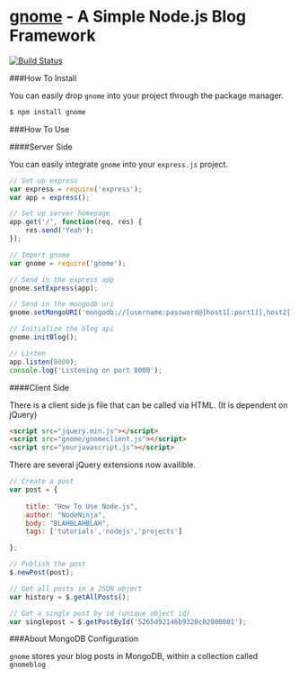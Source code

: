 [gnome]() - A Simple Node.js Blog Framework
===========================================
[![Build Status](https://drone.io/github.com/shrimpboyho/gnome/status.png)](https://drone.io/github.com/shrimpboyho/gnome/latest)

###How To Install

You can easily drop ```gnome``` into your project through the package manager.

```bash
$ npm install gnome
```

###How To Use

####Server Side

You can easily integrate ```gnome``` into your ```express.js``` project.

```js
// Set up express
var express = require('express');
var app = express();

// Set up server homepage
app.get('/', function(req, res) {
	res.send('Yeah');
});

// Import gnome
var gnome = require('gnome');

// Send in the express app
gnome.setExpress(app);

// Send in the mongodb uri
gnome.setMongoURI('mongodb://[username:password@]host1[:port1][,host2[:port2],...[,hostN[:portN]]][/[database][?options]]');

// Initialize the blog api
gnome.initBlog();

// Listen
app.listen(8000);
console.log('Listening on port 8000');
```

####Client Side

There is a client side js file that can be called via HTML. (It is dependent on jQuery)

```html
<script src="jquery.min.js"></script>
<script src="gnome/gnomeclient.js"></script>
<script src="yourjavascript.js"></script>
```

There are several jQuery extensions now availible.

```js
// Create a post
var post = {
	
	title: "How To Use Node.js",
	author: "NodeNinja",
	body: "BLAHBLAHBLAH",
	tags: ['tutorials','nodejs','projects']

};

// Publish the post
$.newPost(post);

// Get all posts in a JSON object
var history = $.getAllPosts();

// Get a single post by id (unique object id)
var singlepost = $.getPostById('5265d92146b9320c02000001');
```

###About MongoDB Configuration

```gnome``` stores your blog posts in MongoDB, within a collection called ```gnomeblog```



